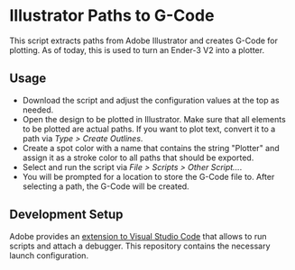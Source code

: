 # Illustrator Paths to G-Code

This script extracts paths from Adobe Illustrator and creates G-Code for plotting. As of today, this is used to turn an
Ender-3 V2 into a plotter.

## Usage

- Download the script and adjust the configuration values at the top as needed.
- Open the design to be plotted in Illustrator. Make sure that all elements to be plotted are actual paths. If you want
  to plot text, convert it to a path via *Type > Create Outlines*.
- Create a spot color with a name that contains the string "Plotter" and assign it as a stroke color to all paths that
  should be exported.
- Select and run the script via *File > Scripts > Other Script...*.
- You will be prompted for a location to store the G-Code file to. After selecting a path, the G-Code will be created.

## Development Setup

Adobe provides an [extension to Visual Studio Code](https://marketplace.visualstudio.com/items?itemName=Adobe.extendscript-debug)
that allows to run scripts and attach a debugger. This repository contains the necessary launch configuration.
